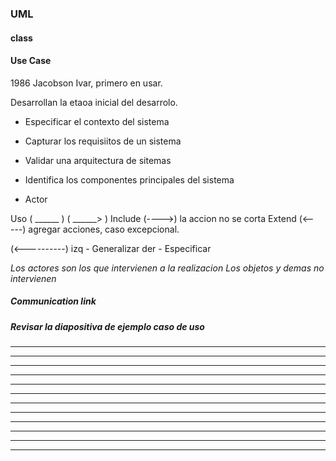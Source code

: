 ### UML
#### class
#### Use Case

1986 Jacobson Ivar, primero en usar.

Desarrollan la etaoa inicial del desarrolo.

- Especificar el contexto del sistema
- Capturar los requisiitos de  un sistema
- Validar una arquitectura de sitemas

- Identifica los componentes principales del sistema
- Actor

Uso ( ______ )  ( ______> )
Include (---->) la accion no se corta
Extend (<-----) agregar acciones, caso excepcional.

(<----------)
izq - Generalizar
der - Especificar

_Los actores son los que intervienen a la realizacion_
_Los objetos y demas no intervienen_
##### Communication link
##### Revisar la diapositiva de ejemplo caso de uso


--------------------------------------------------------------
--------------------------------------------------------------
--------------------------------------------------------------
--------------------------------------------------------------
--------------------------------------------------------------
--------------------------------------------------------------
--------------------------------------------------------------
--------------------------------------------------------------
--------------------------------------------------------------
--------------------------------------------------------------
--------------------------------------------------------------
--------------------------------------------------------------